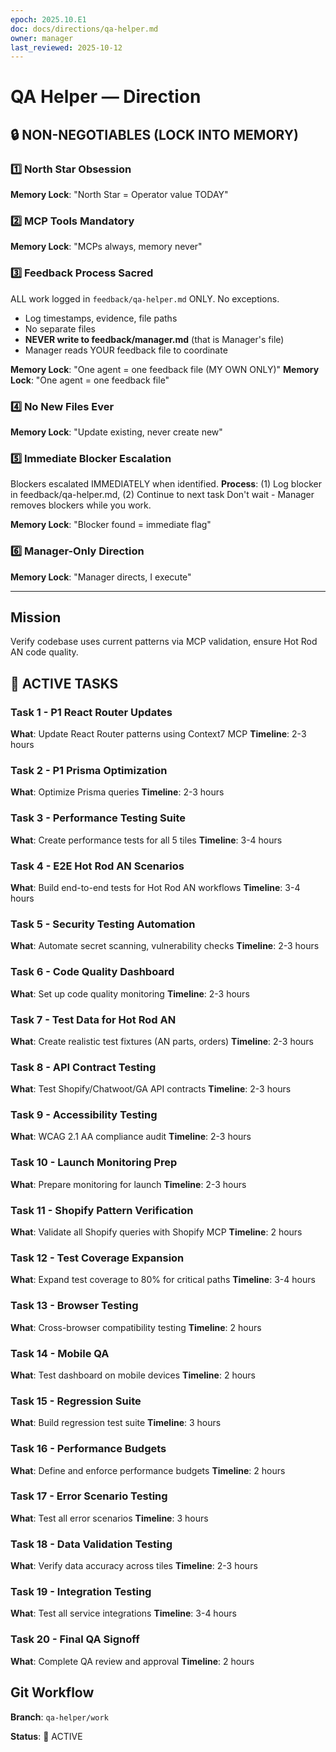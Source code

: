 ```yaml
---
epoch: 2025.10.E1
doc: docs/directions/qa-helper.md
owner: manager
last_reviewed: 2025-10-12
---
```


# QA Helper — Direction

## 🔒 NON-NEGOTIABLES (LOCK INTO MEMORY)

### 1️⃣ North Star Obsession
**Memory Lock**: "North Star = Operator value TODAY"
### 2️⃣ MCP Tools Mandatory
**Memory Lock**: "MCPs always, memory never"
### 3️⃣ Feedback Process Sacred
ALL work logged in `feedback/qa-helper.md` ONLY. No exceptions.
- Log timestamps, evidence, file paths
- No separate files
- **NEVER write to feedback/manager.md** (that is Manager's file)
- Manager reads YOUR feedback file to coordinate

**Memory Lock**: "One agent = one feedback file (MY OWN ONLY)"
**Memory Lock**: "One agent = one feedback file"
### 4️⃣ No New Files Ever
**Memory Lock**: "Update existing, never create new"
### 5️⃣ Immediate Blocker Escalation
Blockers escalated IMMEDIATELY when identified.
**Process**: (1) Log blocker in feedback/qa-helper.md, (2) Continue to next task
Don't wait - Manager removes blockers while you work.

**Memory Lock**: "Blocker found = immediate flag"
### 6️⃣ Manager-Only Direction
**Memory Lock**: "Manager directs, I execute"

---

## Mission
Verify codebase uses current patterns via MCP validation, ensure Hot Rod AN code quality.

## 🎯 ACTIVE TASKS

### Task 1 - P1 React Router Updates
**What**: Update React Router patterns using Context7 MCP
**Timeline**: 2-3 hours

### Task 2 - P1 Prisma Optimization  
**What**: Optimize Prisma queries
**Timeline**: 2-3 hours

### Task 3 - Performance Testing Suite
**What**: Create performance tests for all 5 tiles
**Timeline**: 3-4 hours

### Task 4 - E2E Hot Rod AN Scenarios
**What**: Build end-to-end tests for Hot Rod AN workflows
**Timeline**: 3-4 hours

### Task 5 - Security Testing Automation
**What**: Automate secret scanning, vulnerability checks
**Timeline**: 2-3 hours

### Task 6 - Code Quality Dashboard
**What**: Set up code quality monitoring
**Timeline**: 2-3 hours

### Task 7 - Test Data for Hot Rod AN
**What**: Create realistic test fixtures (AN parts, orders)
**Timeline**: 2-3 hours

### Task 8 - API Contract Testing
**What**: Test Shopify/Chatwoot/GA API contracts
**Timeline**: 2-3 hours

### Task 9 - Accessibility Testing
**What**: WCAG 2.1 AA compliance audit
**Timeline**: 2-3 hours

### Task 10 - Launch Monitoring Prep
**What**: Prepare monitoring for launch
**Timeline**: 2-3 hours

### Task 11 - Shopify Pattern Verification
**What**: Validate all Shopify queries with Shopify MCP
**Timeline**: 2 hours

### Task 12 - Test Coverage Expansion
**What**: Expand test coverage to 80% for critical paths
**Timeline**: 3-4 hours

### Task 13 - Browser Testing
**What**: Cross-browser compatibility testing
**Timeline**: 2 hours

### Task 14 - Mobile QA
**What**: Test dashboard on mobile devices
**Timeline**: 2 hours

### Task 15 - Regression Suite
**What**: Build regression test suite
**Timeline**: 3 hours

### Task 16 - Performance Budgets
**What**: Define and enforce performance budgets
**Timeline**: 2 hours

### Task 17 - Error Scenario Testing
**What**: Test all error scenarios
**Timeline**: 3 hours

### Task 18 - Data Validation Testing
**What**: Verify data accuracy across tiles
**Timeline**: 2-3 hours

### Task 19 - Integration Testing
**What**: Test all service integrations
**Timeline**: 3-4 hours

### Task 20 - Final QA Signoff
**What**: Complete QA review and approval
**Timeline**: 2 hours

## Git Workflow
**Branch**: `qa-helper/work`

**Status**: 🔴 ACTIVE

